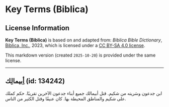 # Key Terms (Biblica)

## License Information

**Key Terms (Biblica)** is based on and adapted from: _Biblica Bible Dictionary_, [Biblica, Inc.](https://www.biblica.com/), 2023, which is licensed under a [CC BY-SA 4.0 license](https://creativecommons.org/licenses/by-sa/4.0/legalcode.en).

This markdown version (created `2025-10-20`) is provided under the same license.



--------------------------------

## أِبيمالِك (id: 134242)

ابن جدعون وسَريته من شكيم. قتل أبيمالك جميع أبناء جدعون الآخرين تقريبًا. حكم كملك على شكيم والمناطق المحيطة بها. كان عنيفًا وقتل الكثير من الناس.


